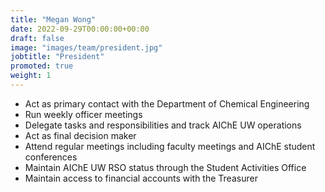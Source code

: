```yaml
---
title: "Megan Wong"
date: 2022-09-29T00:00:00+00:00
draft: false
image: "images/team/president.jpg"
jobtitle: "President"
promoted: true
weight: 1
---
```


- Act as primary contact with the Department of Chemical Engineering
- Run weekly officer meetings
- Delegate tasks and responsibilities and track AIChE UW operations
- Act as final decision maker
- Attend regular meetings including faculty meetings and AIChE student conferences
- Maintain AIChE UW RSO status through the Student Activities Office
- Maintain access to financial accounts with the Treasurer